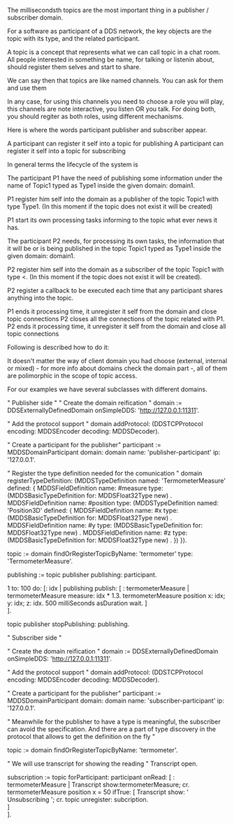 The millisecondsth topics are the most important thing in a publisher / subscriber domain. 

For a software as participant of a DDS network, the key objects are the topic with its type, and the related participant. 

A topic is a concept that represents what we can call topic in a chat room. All people interested in something be name, for talking or listenin about, should register them selves and start to share. 

We can say then that topics are like named channels. You can ask for them and use them

In any case, for using this channels you need to choose a role you will play, this channels are note interactive, you listen OR you talk. For doing both, you should regiter as both roles, using different mechanisms. 

Here is where the words participant publisher and subscriber appear. 

A participant can register it self into a topic for publishing
A participant can register it self into a topic for subscribing

In general terms the lifecycle of the system is

The participant P1 have the need of publishing some information under the name of Topic1 typed as Type1 inside the given domain: domain1. 

P1 register him self into the domain as a publisher of the topic Topic1 with type Type1. (In this moment if the topic does not exist it will be created)

P1 start its own processing tasks informing to the topic what ever news it has. 

The participant P2 needs, for processing its own tasks, the information that it will be or is being published in the topic Topic1 typed as Type1 inside the given domain: domain1.

P2 register him self into the domain as a subscriber of the topic Topic1 with type <. (In this moment if the topic does not exist it will be created). 

P2 register a callback to be executed each time that any participant shares anything into the topic.


P1 ends it processing time, it unregister it self from the domain and close topic connections
P2 closes all the connections of the topic related with P1.
P2 ends it processing time, it unregister it self from the domain and close all topic connections
 

Following is described how to do it: 



It doesn't matter the way of client domain you had choose (external, internal or mixed) - for more info about domains check the domain part -, all of them are polimorphic in the scope of topic access. 

For our examples we have several subclasses with different domains. 

" Publisher side "
" Create the domain reification "
domain := DDSExternallyDefinedDomain onSimpleDDS: 'http://127.0.0.1:11311'.

" Add the protocol support "
domain addProtocol: (DDSTCPProtocol encoding: MDDSEncoder  decoding: MDDSDecoder).

" Create a participant for the publisher"
participant := MDDSDomainParticipant domain: domain name: 'publisher-participant' ip: '127.0.0.1'.


" Register the type definition needed for the comunication "
domain registerTypeDefinition: (MDDSTypeDefinition named: 'TermometerMeasure' defined: { 
				MDDSFieldDefinition name: #measure type: (MDDSBasicTypeDefinition for: MDDSFloat32Type new) .
				MDDSFieldDefinition name: #position type: (MDDSTypeDefinition named: 'Position3D' defined: { 
					MDDSFieldDefinition name: #x type: (MDDSBasicTypeDefinition for: MDDSFloat32Type new) .
					MDDSFieldDefinition name: #y type: (MDDSBasicTypeDefinition for: MDDSFloat32Type new) .
					MDDSFieldDefinition name: #z type: (MDDSBasicTypeDefinition for: MDDSFloat32Type new) .
				})
			}).
			
topic := domain findOrRegisterTopicByName: 'termometer' type: 'TermometerMeasure'.

publishing := topic publisher publishing: participant.


1 to: 100 do: [: idx | publishing publish: [ : termometerMeasure |  
		termometerMeasure measure: idx * 1.3.
		termometerMeasure position x: idx; y: idx; z: idx.
		500 milliSeconds asDuration wait.
	]  
].

topic publisher stopPublishing: publishing.


" Subscriber side "

" Create the domain reification "
domain := DDSExternallyDefinedDomain onSimpleDDS: 'http://127.0.0.1:11311'.

" Add the protocol support "
domain addProtocol: (DDSTCPProtocol encoding: MDDSEncoder  decoding: MDDSDecoder).

" Create a participant for the publisher"
participant := MDDSDomainParticipant domain: domain name: 'subscriber-participant' ip: '127.0.0.1'.


" Meanwhile for the publisher to have a type is meaningful, the subscriber can avoid the specification. And there are a part of type discovery in the protocol that allows to get the definition on the fly "

topic := domain findOrRegisterTopicByName: 'termometer'.

" We will use transcript for showing the reading "
Transcript open. 

subscription := topic forParticipant: participant onRead: [ : termometerMeasure | 
	Transcript show:termometerMeasure; cr.
	termometerMeasure position x = 50 ifTrue: [ 
		Transcript show: ' Unsubscribing '; cr.
		topic unregister: subcription. 	
	]	
   ].

